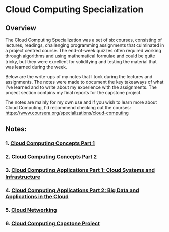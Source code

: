 # Cloud Computing Specialization

## Overview

The Cloud Computing Specialization was a set of six courses, consisting of lectures, readings, challenging programming assignments that culminated in a project centred course. The end-of-week quizzes often required working through algorithms and using mathematical formulae and could be quite tricky, but they were excellent for solidifying and testing the material that was learned during the week.

Below are the write-ups of my notes that I took during the lectures and assignments. The notes were made to document the key takeaways of what I've learned and to write about my experience with the assignments. The project section contains my final reports for the capstone project.

The notes are mainly for my own use and if you wish to learn more about Cloud Computing, I'd recommend checking out the courses: https://www.coursera.org/specializations/cloud-computing

## Notes:

### 1. [Cloud Computing Concepts Part 1](Concepts-1.md)

### 2. [Cloud Computing Concepts Part 2](Concepts-1.md)

### 3. [Cloud Computing Applications Part 1: Cloud Systems and Infrastructure](Applications-1.md)

### 4. [Cloud Computing Applications Part 2: Big Data and Applications in the Cloud](Applications-2.md)

### 5. [Cloud Networking](Cloud-Networking.md)

### 6. [Cloud Computing Capstone Project](Project.md)
